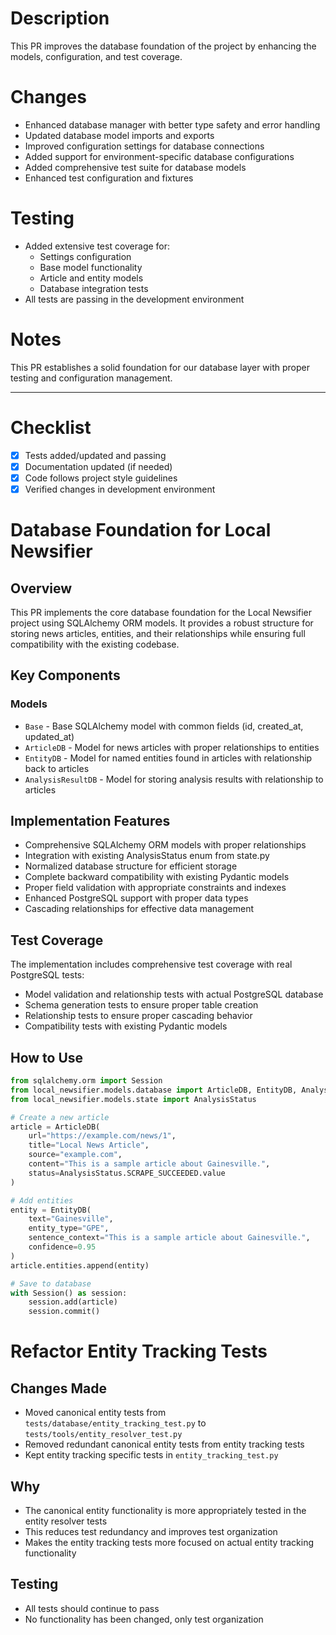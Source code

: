 # Description

This PR improves the database foundation of the project by enhancing the models, configuration, and test coverage.

# Changes

- Enhanced database manager with better type safety and error handling
- Updated database model imports and exports
- Improved configuration settings for database connections
- Added support for environment-specific database configurations
- Added comprehensive test suite for database models
- Enhanced test configuration and fixtures

# Testing

- Added extensive test coverage for:
  - Settings configuration
  - Base model functionality
  - Article and entity models
  - Database integration tests
- All tests are passing in the development environment

# Notes

This PR establishes a solid foundation for our database layer with proper testing and configuration management.

---

# Checklist
* [x] Tests added/updated and passing
* [x] Documentation updated (if needed)
* [x] Code follows project style guidelines
* [x] Verified changes in development environment

# Database Foundation for Local Newsifier

## Overview
This PR implements the core database foundation for the Local Newsifier project using SQLAlchemy ORM models. It provides a robust structure for storing news articles, entities, and their relationships while ensuring full compatibility with the existing codebase.

## Key Components

### Models
- `Base` - Base SQLAlchemy model with common fields (id, created_at, updated_at)
- `ArticleDB` - Model for news articles with proper relationships to entities
- `EntityDB` - Model for named entities found in articles with relationship back to articles
- `AnalysisResultDB` - Model for storing analysis results with relationship to articles

## Implementation Features
- Comprehensive SQLAlchemy ORM models with proper relationships
- Integration with existing AnalysisStatus enum from state.py
- Normalized database structure for efficient storage
- Complete backward compatibility with existing Pydantic models
- Proper field validation with appropriate constraints and indexes
- Enhanced PostgreSQL support with proper data types
- Cascading relationships for effective data management

## Test Coverage
The implementation includes comprehensive test coverage with real PostgreSQL tests:
- Model validation and relationship tests with actual PostgreSQL database
- Schema generation tests to ensure proper table creation
- Relationship tests to ensure proper cascading behavior
- Compatibility tests with existing Pydantic models

## How to Use
```python
from sqlalchemy.orm import Session
from local_newsifier.models.database import ArticleDB, EntityDB, AnalysisResultDB
from local_newsifier.models.state import AnalysisStatus

# Create a new article
article = ArticleDB(
    url="https://example.com/news/1",
    title="Local News Article",
    source="example.com",
    content="This is a sample article about Gainesville.",
    status=AnalysisStatus.SCRAPE_SUCCEEDED.value
)

# Add entities
entity = EntityDB(
    text="Gainesville",
    entity_type="GPE",
    sentence_context="This is a sample article about Gainesville.",
    confidence=0.95
)
article.entities.append(entity)

# Save to database
with Session() as session:
    session.add(article)
    session.commit()
```

# Refactor Entity Tracking Tests

## Changes Made
- Moved canonical entity tests from `tests/database/entity_tracking_test.py` to `tests/tools/entity_resolver_test.py`
- Removed redundant canonical entity tests from entity tracking tests
- Kept entity tracking specific tests in `entity_tracking_test.py`

## Why
- The canonical entity functionality is more appropriately tested in the entity resolver tests
- This reduces test redundancy and improves test organization
- Makes the entity tracking tests more focused on actual entity tracking functionality

## Testing
- All tests should continue to pass
- No functionality has been changed, only test organization